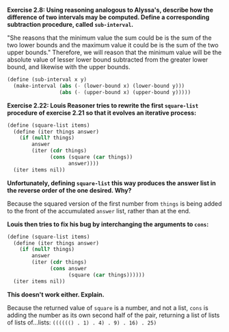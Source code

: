 **Exercise 2.8: Using reasoning analogous to Alyssa's, describe how the difference of two intervals may be computed. Define a corresponding subtraction procedure, called `sub-interval`.**

"She reasons that the minimum value the sum could be is the sum of the two lower bounds and the maximum value it could be is the sum of the two upper bounds." Therefore, we will reason that the minimum value will be the absolute value of lesser lower bound subtracted from the greater lower bound, and likewise with the upper bounds.

```scheme
(define (sub-interval x y)
  (make-interval (abs (- (lower-bound x) (lower-bound y)))
                 (abs (- (upper-bound x) (upper-bound y)))))
```

**Exercise 2.22: Louis Reasoner tries to rewrite the first `square-list` procedure of exercise 2.21 so that it evolves an iterative process:**

```scheme
(define (square-list items)
  (define (iter things answer)
    (if (null? things)
        answer
        (iter (cdr things)
              (cons (square (car things))
                    answer))))
  (iter items nil))
```

**Unfortunately, defining `square-list` this way produces the answer list in the reverse order of the one desired. Why?**

Because the squared version of the first number from `things` is being added to the front of the
accumulated `answer` list, rather than at the end.

**Louis then tries to fix his bug by interchanging the arguments to `cons`:**

```scheme
(define (square-list items)
  (define (iter things answer)
    (if (null? things)
        answer
        (iter (cdr things)
              (cons answer
                    (square (car things))))))
  (iter items nil))
```

**This doesn't work either. Explain.**

Because the returned value of `square` is a number, and not a list, `cons` is adding the number as
its own second half of the pair, returning a list of lists of lists of...lists: `(((((() . 1) . 4) . 9) . 16) . 25)`
